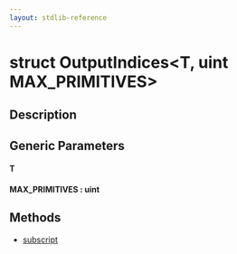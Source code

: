 ```yaml
---
layout: stdlib-reference
---
```


# struct OutputIndices\<T, uint MAX\_PRIMITIVES\>

## Description



## Generic Parameters

####  <a id="typeparam-T"></a>T
####  <a id="decl-MAX_PRIMITIVES"></a>MAX\_PRIMITIVES  : uint

## Methods

* [subscript](subscript)


<!-- RTD-TOC-START
```{toctree}
:titlesonly:
:hidden:

subscript <subscript>
```
RTD-TOC-END -->
